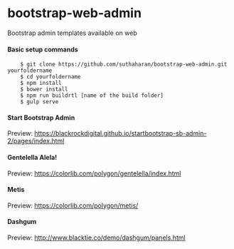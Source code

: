 # bootstrap-web-admin
Bootstrap admin templates available on web

#### Basic setup commands
```shell
    $ git clone https://github.com/suthaharan/bootstrap-web-admin.git yourfoldername
    $ cd yourfoldername
    $ npm install
    $ bower install
    $ npm run buildrtl [name of the build folder]
    $ gulp serve
```


#### Start Bootstrap Admin
Preview: https://blackrockdigital.github.io/startbootstrap-sb-admin-2/pages/index.html

#### Gentelella Alela!
Preview: https://colorlib.com/polygon/gentelella/index.html


#### Metis
Preview: https://colorlib.com/polygon/metis/


#### Dashgum
Preview: http://www.blacktie.co/demo/dashgum/panels.html